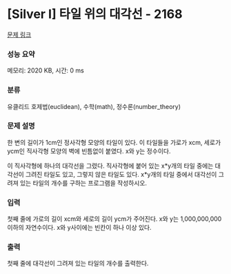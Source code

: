 # [Silver I] 타일 위의 대각선 - 2168 

[문제 링크](https://www.acmicpc.net/problem/2168) 

### 성능 요약

메모리: 2020 KB, 시간: 0 ms

### 분류

유클리드 호제법(euclidean), 수학(math), 정수론(number_theory)

### 문제 설명

<p>한 변의 길이가 1cm인 정사각형 모양의 타일이 있다. 이 타일들을 가로가 xcm, 세로가 ycm인 직사각형 모양의 벽에 빈틈없이 붙였다. x와 y는 정수이다.</p>

<p>이 직사각형에 하나의 대각선을 그렸다. 직사각형에 붙어 있는 x*y개의 타일 중에는 대각선이 그려진 타일도 있고, 그렇지 않은 타일도 있다. x*y개의 타일 중에서 대각선이 그려져 있는 타일의 개수를 구하는 프로그램을 작성하시오.</p>

<p> </p>

### 입력 

 <p>첫째 줄에 가로의 길이 xcm와 세로의 길이 ycm가 주어진다. x와 y는 1,000,000,000 이하의 자연수이다. x와 y사이에는 빈칸이 하나 이상 있다.</p>

### 출력 

 <p>첫째 줄에 대각선이 그려져 있는 타일의 개수를 출력한다.</p>

